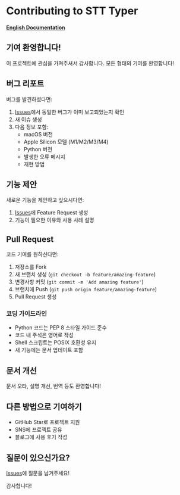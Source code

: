 # Contributing to STT Typer

**[English Documentation](CONTRIBUTING.md)**

## 기여 환영합니다!

이 프로젝트에 관심을 가져주셔서 감사합니다. 모든 형태의 기여를 환영합니다!

## 버그 리포트

버그를 발견하셨다면:

1. [Issues](https://github.com/kelion77/k-stt-typer/issues)에서 동일한 버그가 이미 보고되었는지 확인
2. 새 이슈 생성
3. 다음 정보 포함:
   - macOS 버전
   - Apple Silicon 모델 (M1/M2/M3/M4)
   - Python 버전
   - 발생한 오류 메시지
   - 재현 방법

## 기능 제안

새로운 기능을 제안하고 싶으시다면:

1. [Issues](https://github.com/kelion77/k-stt-typer/issues)에 Feature Request 생성
2. 기능이 필요한 이유와 사용 사례 설명

## Pull Request

코드 기여를 원하신다면:

1. 저장소를 Fork
2. 새 브랜치 생성 (`git checkout -b feature/amazing-feature`)
3. 변경사항 커밋 (`git commit -m 'Add amazing feature'`)
4. 브랜치에 Push (`git push origin feature/amazing-feature`)
5. Pull Request 생성

### 코딩 가이드라인

- Python 코드는 PEP 8 스타일 가이드 준수
- 코드 내 주석은 영어로 작성
- Shell 스크립트는 POSIX 호환성 유지
- 새 기능에는 문서 업데이트 포함

## 문서 개선

문서 오타, 설명 개선, 번역 등도 환영합니다!

## 다른 방법으로 기여하기

- GitHub Star로 프로젝트 지원
- SNS에 프로젝트 공유
- 블로그에 사용 후기 작성

## 질문이 있으신가요?

[Issues](https://github.com/kelion77/k-stt-typer/issues)에 질문을 남겨주세요!

감사합니다! 

